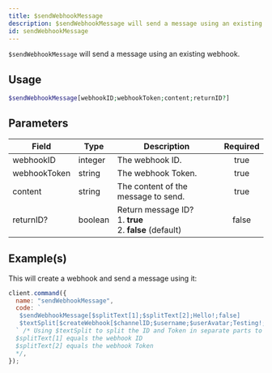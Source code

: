 ```yaml
---
title: $sendWebhookMessage
description: $sendWebhookMessage will send a message using an existing webhook.
id: sendWebhookMessage
---
```


`$sendWebhookMessage` will send a message using an existing webhook.

## Usage

```php
$sendWebhookMessage[webhookID;webhookToken;content;returnID?]
```

## Parameters

| Field        | Type    | Description                                                         | Required |
| ------------ | ------- | ------------------------------------------------------------------- | :------: |
| webhookID    | integer | The webhook ID.                                                     |   true   |
| webhookToken | string  | The webhook Token.                                                  |   true   |
| content      | string  | The content of the message to send.                                 |   true   |
| returnID?    | boolean | Return message ID? <br /> 1. **true** <br /> 2. **false** (default) |  false   |

## Example(s)

This will create a webhook and send a message using it:

```javascript
client.command({
  name: "sendWebhookMessage",
  code: `
   $sendWebhookMessage[$splitText[1];$splitText[2];Hello!;false]
   $textSplit[$createWebhook[$channelID;$username;$userAvatar;Testing!;,];,]
  ` /* Using $textSplit to split the ID and Token in separate parts to use it in sendWebhookMessage
  $splitText[1] equals the webhook ID 
  $splitText[2] equals the webhook Token
  */,
});
```
